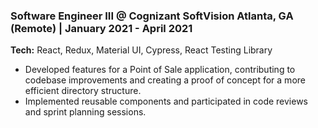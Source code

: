 ### Software Engineer III @ Cognizant SoftVision <span class="sub-head">Atlanta, GA (Remote) | January 2021 - April 2021</span>

**Tech:** React, Redux, Material UI, Cypress, React Testing Library

- Developed features for a Point of Sale application, contributing to codebase improvements and creating a proof of concept for a more efficient directory structure.
- Implemented reusable components and participated in code reviews and sprint planning sessions.
